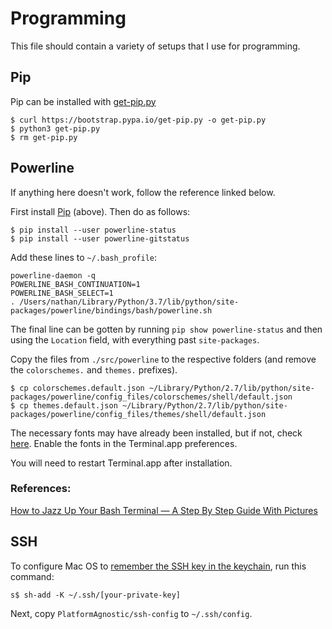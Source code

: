 # Programming

This file should contain a variety of setups that I use for programming.

## Pip

Pip can be installed with [get-pip.py](https://pip.pypa.io/en/stable/installing/#installing-with-get-pip-py)
```
$ curl https://bootstrap.pypa.io/get-pip.py -o get-pip.py
$ python3 get-pip.py
$ rm get-pip.py
```

## Powerline

If anything here doesn't work, follow the reference linked below.

First install [Pip](#pip) (above). Then do as follows:

```
$ pip install --user powerline-status
$ pip install --user powerline-gitstatus
```

Add these lines to `~/.bash_profile`:

```
powerline-daemon -q
POWERLINE_BASH_CONTINUATION=1
POWERLINE_BASH_SELECT=1
. /Users/nathan/Library/Python/3.7/lib/python/site-packages/powerline/bindings/bash/powerline.sh
```

The final line can be gotten by running `pip show powerline-status` and then
using the `Location`  field, with everything past `site-packages`.

Copy the files from `./src/powerline` to the respective folders (and remove the `colorschemes.` and `themes.`
prefixes).
```
$ cp colorschemes.default.json ~/Library/Python/2.7/lib/python/site-packages/powerline/config_files/colorschemes/shell/default.json
$ cp themes.default.json ~/Library/Python/2.7/lib/python/site-packages/powerline/config_files/themes/shell/default.json
```

The necessary fonts may have already been installed, but if not, check [here](GettingStarted.md#menlo-for-powerline).
Enable the fonts in the Terminal.app preferences.

You will need to restart Terminal.app after installation.

### References:
[How to Jazz Up Your Bash Terminal — A Step By Step Guide With Pictures](https://www.freecodecamp.org/news/jazz-up-your-bash-terminal-a-step-by-step-guide-with-pictures-80267554cb22/)

## SSH

To configure Mac OS to
[remember the SSH key in the keychain](https://apple.stackexchange.com/questions/48502/how-can-i-permanently-add-my-ssh-private-key-to-keychain-so-it-is-automatically),
run this command:

```
s$ sh-add -K ~/.ssh/[your-private-key]
```

Next, copy `PlatformAgnostic/ssh-config` to `~/.ssh/config`.
